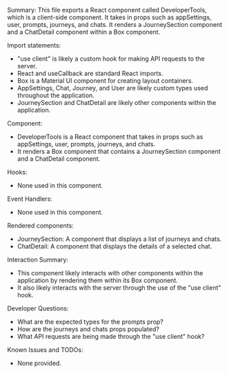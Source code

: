 Summary:
This file exports a React component called DeveloperTools, which is a client-side component. It takes in props such as appSettings, user, prompts, journeys, and chats. It renders a JourneySection component and a ChatDetail component within a Box component.

Import statements:
- "use client" is likely a custom hook for making API requests to the server.
- React and useCallback are standard React imports.
- Box is a Material UI component for creating layout containers.
- AppSettings, Chat, Journey, and User are likely custom types used throughout the application.
- JourneySection and ChatDetail are likely other components within the application.

Component:
- DeveloperTools is a React component that takes in props such as appSettings, user, prompts, journeys, and chats.
- It renders a Box component that contains a JourneySection component and a ChatDetail component.

Hooks:
- None used in this component.

Event Handlers:
- None used in this component.

Rendered components:
- JourneySection: A component that displays a list of journeys and chats.
- ChatDetail: A component that displays the details of a selected chat.

Interaction Summary:
- This component likely interacts with other components within the application by rendering them within its Box component.
- It also likely interacts with the server through the use of the "use client" hook.

Developer Questions:
- What are the expected types for the prompts prop?
- How are the journeys and chats props populated?
- What API requests are being made through the "use client" hook?

Known Issues and TODOs:
- None provided.